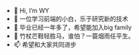 - 👋 Hi, I’m WY
- 👀 一位学习前端的小白，乐于研究新的技术
- 🌱 毕业已经一年多了，希望能加入big family
- 💞️ 竹杖芒鞋轻胜马，谁怕？一蓑烟雨任平生。
- 📫 希望和大家共同进步

<!---
wy11185219/wy11185219 is a ✨ special ✨ repository because its `README.md` (this file) appears on your GitHub profile.
You can click the Preview link to take a look at your changes.
--->
